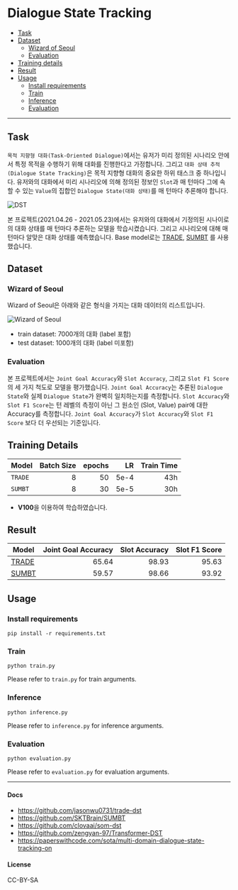 # Dialogue State Tracking

- [Task](#Task)
- [Dataset](#dataset)
  - [Wizard of Seoul](#wizard-of-seoul)
  - [Evaluation](#evaluation)
- [Training details](#training-details)
- [Result](#result)
- [Usage](#usage)
  - [Install requirements](#install-requirements)
  - [Train](#train)
  - [Inference](#inference)
  - [Evaluation](#evaluation)

---

## Task
`목적 지향형 대화(Task-Oriented Dialogue)`에서는 유저가 미리 정의된 시나리오 안에서 특정 목적을 수행하기 위해 대화를 진행한다고 가정합니다. 그리고 `대화 상태 추적(Dialogue State Tracking)`은 목적 지향형 대화의 중요한 하위 태스크 중 하나입니다. 유저와의 대화에서 미리 시나리오에 의해 정의된 정보인 `Slot`과 매 턴마다 그에 속할 수 있는 `Value`의 집합인 `Dialogue State(대화 상태)`를 매 턴마다 추론해야 합니다.

![DST](https://user-images.githubusercontent.com/77161691/125183603-c974c200-e252-11eb-9320-33b11d66a1e5.png)

본 프로젝트(2021.04.26 - 2021.05.23)에서는 유저와의 대화에서 기정의된 시나이로의 대화 상태를 매 턴마다 추론하는 모델을 학습시켰습니다. 그리고 시나리오에 대해 매 턴마다 알맞은 대화 상태를 예측했습니다. Base model로는 [TRADE](https://github.com/jasonwu0731/trade-dst), [SUMBT](https://github.com/SKTBrain/SUMBT) 를 사용했습니다.

## Dataset
### Wizard of Seoul
Wizard of Seoul은 아래와 같은 형식을 가지는 대화 데이터의 리스트입니다.

![Wizard of Seoul](https://user-images.githubusercontent.com/77161691/125186631-6e4cca80-e266-11eb-8137-7c8a4a801258.png)

- train dataset: 7000개의 대화 (label 포함)
- test dataset: 1000개의 대화 (label 미포함)

### Evaluation
본 프로젝트에서는 `Joint Goal Accuracy`와 `Slot Accuracy`, 그리고 `Slot F1 Score`의 세 가지 척도로 모델을 평가했습니다. `Joint Goal Accuracy`는 추론된 `Dialogue State`와 실제 `Dialogue State`가 완벽히 일치하는지를 측정합니다. `Slot Accuracy`와 `Slot F1 Score`는 턴 레벨의 측정이 아닌 그 원소인 (Slot, Value) pair에 대한 Accuracy를 측정합니다. `Joint Goal Accuracy`가 `Slot Accuracy`와 `Slot F1 Score` 보다 더 우선되는 기준입니다.

## Training Details
| Model | Batch Size | epochs | LR | Train Time |
| :--- | ---: | ---: | ---: | ---: |
| `TRADE` | 8 | 50 | 5e-4 | 43h |
| `SUMBT` | 8 | 30 | 5e-5 | 30h |

- **V100**을 이용하여 학습하였습니다.

## Result
| Model | Joint Goal Accuracy | Slot Accuracy | Slot F1 Score |
| --- | ---: | ---: | ---: |
| [TRADE](https://github.com/jasonwu0731/trade-dst) | 65.64 | 98.93 | 95.63 |
| [SUMBT](https://github.com/SKTBrain/SUMBT) | 59.57 | 98.66 | 93.92 |

## Usage
### Install requirements
```
pip install -r requirements.txt
```

### Train
```
python train.py
```
Please refer to `train.py` for train arguments.

### Inference
```
python inference.py
```
Please refer to `inference.py` for inference arguments.

### Evaluation
```
python evaluation.py
```
Please refer to `evaluation.py` for evaluation arguments.

---
#### Docs
- https://github.com/jasonwu0731/trade-dst
- https://github.com/SKTBrain/SUMBT
- https://github.com/clovaai/som-dst
- https://github.com/zengyan-97/Transformer-DST
- https://paperswithcode.com/sota/multi-domain-dialogue-state-tracking-on

#### License
CC-BY-SA
